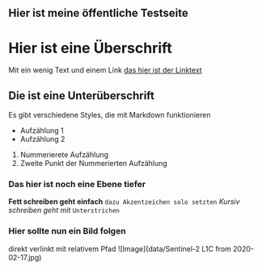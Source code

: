 ## Hier ist meine öffentliche Testseite

# Hier ist eine Überschrift
Mit ein wenig Text und einem Link [das hier ist der Linktext](https://trackerlog.github.io)

## Die ist eine Unterüberschrift

Es gibt verschiedene Styles, die mit Markdown funktionieren
- Aufzählung 1
- Aufzählung 2

1. Nummerierete Aufzählung
2. Zweite Punkt der Nummerierten Aufzählung

### Das hier ist noch eine Ebene tiefer

**Fett schreiben geht einfach** `dazu Akzentzeichen solo setzten`
_Kursiv schreiben geht mit_ `Unterstrichen`

### Hier sollte nun ein Bild folgen

direkt verlinkt mit relativem Pfad
 ![Image](data/Sentinel-2 L1C from 2020-02-17.jpg)
